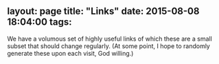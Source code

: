 layout: page
title: "Links"
date: 2015-08-08 18:04:00
tags:
---
We have a volumous set of highly useful links of which these are a small subset that should change regularly. (At some point, I hope to randomly generate these upon each visit, God willing.)

<script type="text/javascript" src="randomLinks.js"></script>

<div id="links"></div>

<style type="text/css">
.evodemo {
  display: inline-block;
  vertical-align: middle;
  background-position: 0px 0px;
  background-repeat: no-repeat;
  background-image: url("http://evolutiondemolition.info/images/Evolution%20Demolition%20title2.jpg");
  padding: 0;
  width: 312px;
  height: 72px;
  background-size: 312px 72px;
  -webkit-background-size: 312px 72px;
  -moz-background-size: 312px 72px;
}
</style>

<script type="text/javascript">
var html = '<h3 style="margin-bottom:0;">Some of the Best</h3>' ;
html += '<ul style="margin:0;padding-left:3.0rem;text-indent:-1.7rem;">' ;
html += '<li><a href="https://youtu.be/SL_pw5sk6TI">What Do I Have to Do To Be Saved? (Chris White)</a></li>' ;
html += '<li><a href="https://youtu.be/dRbtradNmNI">Science Confrims Biblical Creation (Dr. Jason Lisle)</a></li>' ;
html += '<li><a href="http://evolutiondemolition.info/" target="_blank" class="evodemo"></a></li>' ;
html += '<li><a href="https://youtu.be/hxQ51A3x2kw">Fighting Culture Rot: How Christians Can Halt the Rising Rejection of American Tradition, part 1 of 3</a>, <a href="https://youtu.be/LKNTmGXo25k">part 2 of 3</a> and <a href="https://youtu.be/apsMksoZZ1M">part 3 of 3</a>: &ldquo;Behold, the days come, saith &#1497;&#1492;&#1493;&#1492;, that I will send a famine in the land, not a famine of bread, nor a thirst for water, but of hearing the words of &#1497;&#1492;&#1493;&#1492;,&rdquo; <a href="http://biblehub.com/amos/8-11.htm">Amos 8:11, KJV</a></li>' ;
html += '<li><a href="https://youtu.be/nQFzpiTc6j8">Answering the Tough Questions, part 1 of 2 (Michael Ramsden)</a> and <a href="https://youtu.be/EHHQDD1nnuU">part 2 of 2</a></li>' ;
html += '<li><a href="https://youtu.be/9cJZBiqHqGQ">God Is Love and He Does NOT Need Us (Don D. Carson)</a></li>' ;
html += '<li><a href="https://youtu.be/9nzwrq58xOo">Three Strikes and You&rsquo;re Out (Adrian Rogers)</a></li>' ;
html += '<li><a href="https://youtu.be/aEISnuQFmwA">Is Jesus God? (Adrian Rogers)</a></li>' ;
html += '<li><a href="http://chriswhiteministries.com/?page_id=10">For New Christians (Chris White)</a></li>' ;
html += '<li><a href="https://youtu.be/JtfUSpov9ww">Question number One for Our Muslim Friends (Jacob Prasch)</a></li>' ;
html += '</ul>' ;
for ( var s = 0 ; s < sections.length ; s++ )
{
  /*  section loop  */
  var section = sections[s] ;
  html += '<h3 style="margin-bottom:0;">' + section.name + "</h3>" ;
  html += '<div style="padding-left:1.3rem;">' + section.intro + "</div>" ;
  html += '<ul style="text-align:justify;margin:0;padding-left:3.0rem;text-indent:-1.7rem;">' ;
  for ( var l = 0 ; l < section.links.length ; l++ )
  {
    /*  links loop  */
    html += "<li>" + section.links[l] + "</li>" ;
  }
  html += "</ul>" ;
}
document.getElementById("links").innerHTML = html ;
</script>
